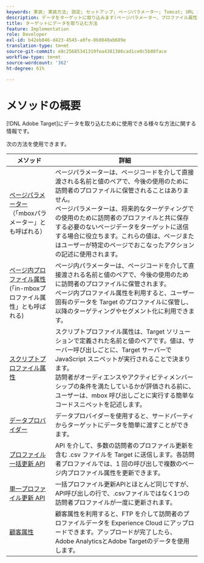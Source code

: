 ```yaml
---
keywords: 実装; 実装方法; 設定; セットアップ; ページパラメーター; Tomcat; URL エンコード; ページ内プロファイル属性; mbox パラメーター; ページ内プロファイル属性; スクリプトプロファイル属性; プロファイル一括更新 API; 単一ファイル更新 API; 顧客属性; データプロバイダー
description: データをターゲットに取り込みます(ページパラメーター、プロファイル属性、スクリプトプロファイル属性、データプロバイダー、単一および一括プロファイル更新API、顧客属性)。
title: ターゲットにデータを取り込む方法
feature: Implementation
role: Developer
exl-id: b42eb846-d423-4545-a8fe-0b8048ab689e
translation-type: tm+mt
source-git-commit: e8c25685341319fea4381386cad1ce0c5b80face
workflow-type: tm+mt
source-wordcount: '362'
ht-degree: 61%

---
```


# メソッドの概要

[!DNL Adobe Target]にデータを取り込むために使用できる様々な方法に関する情報です。

次の方法を使用できます。

| メソッド | 詳細 |
| --- | --- |
| [ページパラメーター](/help/c-implementing-target/c-considerations-before-you-implement-target/c-methods-to-get-data-into-target/page-parameters.md)<br>（「mboxパラメーター」とも呼ばれる） | ページパラメーターは、ページコードを介して直接渡される名前と値のペアで、今後の使用のために訪問者のプロファイルに保管されることはありません。<br>ページパラメーターは、将来的なターゲティングでの使用のために訪問者のプロファイルと共に保存する必要のないページデータをターゲットに送信する場合に役立ちます。これらの値は、ページまたはユーザーが特定のページでおこなったアクションの記述に使用されます。 |
| [ページ内プロファイル属性](/help/c-implementing-target/c-considerations-before-you-implement-target/c-methods-to-get-data-into-target/in-page-profile-attributes.md)<br>(「in-mboxプロファイル属性」とも呼ばれる) | ページ内パラメーターは、ページコードを介して直接渡される名前と値のペアで、今後の使用のために訪問者のプロファイルに保管されます。<br>ページ内プロファイル属性を利用すると、ユーザー固有のデータを Target のプロファイルに保管し、以降のターゲティングやセグメント化に利用できます。 |
| [スクリプトプロファイル属性](/help/c-implementing-target/c-considerations-before-you-implement-target/c-methods-to-get-data-into-target/script-profile-attributes.md) | スクリプトプロファイル属性は、Target ソリューションで定義された名前と値のペアです。値は、サーバー呼び出しごとに、Target サーバーで JavaScript スニペットが実行されることで決まります。<br>訪問者がオーディエンスやアクティビティメンバーシップの条件を満たしているかが評価される前に、ユーザーは、mbox 呼び出しごとに実行する簡単なコードスニペットを記述します。 |
| [データプロバイダー](/help/c-implementing-target/c-considerations-before-you-implement-target/c-methods-to-get-data-into-target/data-providers.md) | データプロバイダーを使用すると、サードパーティからターゲットにデータを簡単に渡すことができます。 |
| [プロファイル一括更新 API](/help/c-implementing-target/c-considerations-before-you-implement-target/c-methods-to-get-data-into-target/bulk-profile-update-api.md) | API を介して、多数の訪問者のプロファイル更新を含む .csv ファイルを Target に送信します。各訪問者プロファイルでは、1 回の呼び出しで複数のページ内プロファイル属性を更新できます。 |
| [単一プロファイル更新 API](/help/c-implementing-target/c-considerations-before-you-implement-target/c-methods-to-get-data-into-target/single-profile-update-api.md) | 一括プロファイル更新APIとほとんど同じですが、API呼び出しの行で、.csvファイルではなく1つの訪問者プロファイルが一度に更新されます。 |
| [顧客属性](/help/c-implementing-target/c-considerations-before-you-implement-target/c-methods-to-get-data-into-target/customer-attributes.md) | 顧客属性を利用すると、FTP を介して訪問者のプロファイルデータを Experience Cloud にアップロードできます。アップロードが完了したら、Adobe AnalyticsとAdobe Targetのデータを使用します。 |













